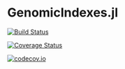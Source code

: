 # GenomicIndexes.jl

[![Build Status](https://travis-ci.org/bicycle1885/GenomicIndexes.jl.svg?branch=master)](https://travis-ci.org/bicycle1885/GenomicIndexes.jl)

[![Coverage Status](https://coveralls.io/repos/bicycle1885/GenomicIndexes.jl/badge.svg?branch=master&service=github)](https://coveralls.io/github/bicycle1885/GenomicIndexes.jl?branch=master)

[![codecov.io](http://codecov.io/github/bicycle1885/GenomicIndexes.jl/coverage.svg?branch=master)](http://codecov.io/github/bicycle1885/GenomicIndexes.jl?branch=master)

